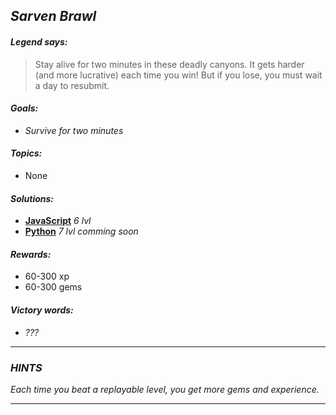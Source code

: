 ## _Sarven Brawl_

#### _Legend says:_
> Stay alive for two minutes in these deadly canyons. It gets harder (and more lucrative) each time you win! But if you lose, you must wait a day to resubmit.

#### _Goals:_
+ _Survive for two minutes_

#### _Topics:_
+ None

#### _Solutions:_
+ **[JavaScript](sacredStatue.js)** _6 lvl_
+ **[Python](sacred_statue.py)** _7 lvl comming soon_

#### _Rewards:_
+ 60-300 xp
+ 60-300 gems

#### _Victory words:_
+ _???_

___

### _HINTS_

_Each time you beat a replayable level, you get more gems and experience._

___
